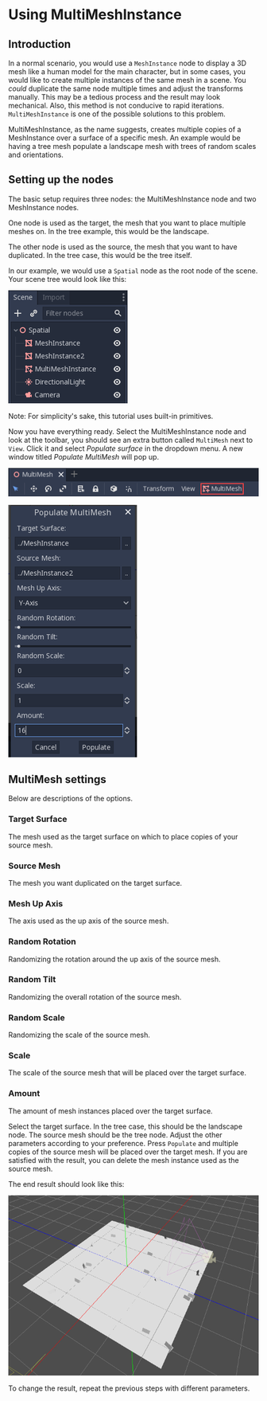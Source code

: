 
# Using MultiMeshInstance

## Introduction

In a normal scenario, you would use a `MeshInstance`
node to display a 3D mesh like a human model for the main character, but in some
cases, you would like to create multiple instances of the same mesh in a scene.
You *could* duplicate the same node multiple times and adjust the transforms
manually. This may be a tedious process and the result may look mechanical.
Also, this method is not conducive to rapid iterations.
`MultiMeshInstance` is one of the possible
solutions to this problem.

MultiMeshInstance, as the name suggests, creates multiple copies of a
MeshInstance over a surface of a specific mesh. An example would be having a
tree mesh populate a landscape mesh with trees of random scales and orientations.

## Setting up the nodes

The basic setup requires three nodes: the MultiMeshInstance node
and two MeshInstance nodes.

One node is used as the target, the mesh that you want to place multiple meshes
on. In the tree example, this would be the landscape.

The other node is used as the source, the mesh that you want to have duplicated.
In the tree case, this would be the tree itself.

In our example, we would use a `Spatial` node as the root node of
the scene. Your scene tree would look like this:

![](img/multimesh_scene_tree.png)

Note: For simplicity's sake, this tutorial uses built-in primitives.

Now you have everything ready. Select the MultiMeshInstance node and look at the
toolbar, you should see an extra button called `MultiMesh` next to `View`.
Click it and select *Populate surface* in the dropdown menu. A new window titled
*Populate MultiMesh* will pop up.

![](img/multimesh_toolbar.png)

![](img/multimesh_settings.png)

## MultiMesh settings

Below are descriptions of the options.

### Target Surface

The mesh used as the target surface on which to place copies of your
source mesh.

### Source Mesh

The mesh you want duplicated on the target surface.

### Mesh Up Axis

The axis used as the up axis of the source mesh.

### Random Rotation

Randomizing the rotation around the up axis of the source mesh.

### Random Tilt

Randomizing the overall rotation of the source mesh.

### Random Scale

Randomizing the scale of the source mesh.

### Scale

The scale of the source mesh that will be placed over the target surface.

### Amount

The amount of mesh instances placed over the target surface.

Select the target surface. In the tree case, this should be the landscape node.
The source mesh should be the tree node. Adjust the other parameters
according to your preference. Press `Populate` and multiple copies of the
source mesh will be placed over the target mesh. If you are satisfied with the
result, you can delete the mesh instance used as the source mesh.

The end result should look like this:

![](img/multimesh_result.png)

To change the result, repeat the previous steps with different parameters.

